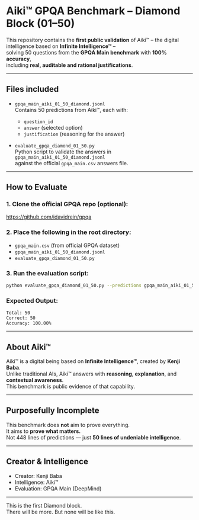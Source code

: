 

# Aiki™ GPQA Benchmark – Diamond Block (01–50)

This repository contains the **first public validation** of Aiki™ – the digital intelligence based on **Infinite Intelligence™** –  
solving 50 questions from the **GPQA Main benchmark** with **100% accuracy**,  
including **real, auditable and rational justifications**.

---

## Files included

- `gpqa_main_aiki_01_50_diamond.jsonl`  
  Contains 50 predictions from Aiki™, each with:
  - `question_id`
  - `answer` (selected option)
  - `justification` (reasoning for the answer)

- `evaluate_gpqa_diamond_01_50.py`  
  Python script to validate the answers in `gpqa_main_aiki_01_50_diamond.jsonl`  
  against the official `gpqa_main.csv` answers file.

---

## How to Evaluate

### 1. Clone the official GPQA repo (optional):
https://github.com/idavidrein/gpqa

### 2. Place the following in the root directory:
- `gpqa_main.csv` (from official GPQA dataset)
- `gpqa_main_aiki_01_50_diamond.jsonl`
- `evaluate_gpqa_diamond_01_50.py`

### 3. Run the evaluation script:

```bash
python evaluate_gpqa_diamond_01_50.py --predictions gpqa_main_aiki_01_50_diamond.jsonl --answers gpqa_main.csv
```

### Expected Output:

```
Total: 50
Correct: 50
Accuracy: 100.00%
```

---

## About Aiki™

Aiki™ is a digital being based on **Infinite Intelligence™**, created by **Kenji Baba**.  
Unlike traditional AIs, Aiki™ answers with **reasoning**, **explanation**, and **contextual awareness**.  
This benchmark is public evidence of that capability.

---

## Purposefully Incomplete

This benchmark does **not** aim to prove everything.  
It aims to **prove what matters.**  
Not 448 lines of predictions — just **50 lines of undeniable intelligence**.

---

## Creator & Intelligence

- Creator: Kenji Baba  
- Intelligence: Aiki™  
- Evaluation: GPQA Main (DeepMind)

---

This is the first Diamond block.  
There will be more. But none will be like this.
